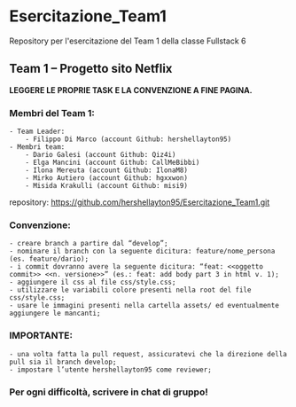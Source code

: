 # Esercitazione_Team1
Repository per l'esercitazione del Team 1 della classe Fullstack 6

## Team 1 – Progetto sito Netflix

**LEGGERE LE PROPRIE TASK E LA CONVENZIONE A FINE PAGINA.**

### Membri del Team 1:
    - Team Leader:
        - Filippo Di Marco (account Github: hershellayton95)
    - Membri team:
        - Dario Galesi (account Github: Qiz4i) 
        - Elga Mancini (account Github: CallMeBibbi) 
        - Ilona Mereuta (account Github: IlonaM8) 
        - Mirko Autiero (account Github: hgxxwon) 
        - Misida Krakulli (account Github: misi9)

repository: https://github.com/hershellayton95/Esercitazione_Team1.git

### Convenzione:
    - creare branch a partire dal “develop”;
    - nominare il branch con la seguente dicitura: feature/nome_persona (es. feature/dario);
    - i commit dovranno avere la seguente dicitura: “feat: <<oggetto commit>> <<n. versione>>” (es.: feat: add body part 3 in html v. 1);
    - aggiungere il css al file css/style.css;
    - utilizzare le variabili colore presenti nella root del file css/style.css;
    - usare le immagini presenti nella cartella assets/ ed eventualmente aggiungere le mancanti;

### IMPORTANTE:
    - una volta fatta la pull request, assicuratevi che la direzione della pull sia il branch develop;
    - impostare l’utente hershellayton95 come reviewer;


### Per ogni difficoltà, scrivere in chat di gruppo!

